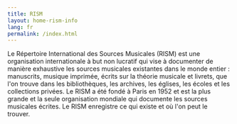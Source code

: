 ```yaml
---
title: RISM
layout: home-rism-info
lang: fr
permalink: /index.html
---
```


Le Répertoire International des Sources Musicales (RISM) est une organisation internationale à but non lucratif qui vise à documenter de manière exhaustive les sources musicales existantes dans le monde entier : manuscrits, musique imprimée, écrits sur la théorie musicale et livrets, que l'on trouve dans les bibliothèques, les archives, les églises, les écoles et les collections privées. Le RISM a été fondé à Paris en 1952 et est la plus grande et la seule organisation mondiale qui documente les sources musicales écrites. Le RISM enregistre ce qui existe et où l'on peut le trouver.



